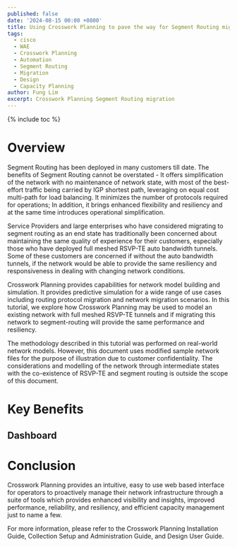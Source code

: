 ```yaml
---
published: false
date: '2024-08-15 00:00 +0800'
title: Using Crosswork Planning to pave the way for Segment Routing migration
tags:
  - cisco
  - WAE
  - Crosswork Planning
  - Automation
  - Segment Routing
  - Migration
  - Design
  - Capacity Planning
author: Fung Lim
excerpt: Crosswork Planning Segment Routing migration
---
```

{% include toc %}

# Overview


Segment Routing has been deployed in many customers till date. The benefits of Segment Routing cannot be overstated - It offers simplification of the network with no maintenance of network state, with most of the best-effort traffic being carried by IGP shortest path, leveraging on equal cost multi-path for load balancing. It minimizes the number of protocols required for operations; In addition, it brings enhanced flexibility and resiliency and at the same time introduces operational simplification.

Service Providers and large enterprises who have considered migrating to segment routing as an end state has traditionally been concerned about maintaining the same quality of experience for their customers, especially those who have deployed full meshed RSVP-TE auto bandwidth tunnels. Some of these customers are concerned if without the auto bandwidth tunnels, if the network would be able to provide the same resiliency and responsiveness in dealing with changing network conditions. 

Crosswork Planning provides capabilities for network model building and simulation. It provides predictive simulation for a wide range of use cases including routing protocol migration and network migration scenarios. In this tutorial, we explore how Crosswork Planning may be used to model an existing network with full meshed RSVP-TE tunnels and if migrating this network to segment-routing will provide the same performance and resiliency.

The methodology described in this tutorial was performed on real-world network models. However, this document uses modified sample network files for the purpose of illustration due to customer confidentiality. The considerations and modelling of the network through intermediate states with the co-existence of RSVP-TE and segment routing is outside the scope of this document.


# Key Benefits

## Dashboard ##


# Conclusion

Crosswork Planning provides an intuitive, easy to use web based interface for operators to proactively manage their network infrastructure through a suite of tools which provides enhanced visibility and insights, improved performance, reliability, and resiliency, and efficient capacity management just to name a few.

For more information, please refer to the Crosswork Planning Installation Guide, Collection Setup and Administration Guide, and Design User Guide.
